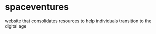 # spaceventures
website that consolidates resources to help individuals transition to the digital age
